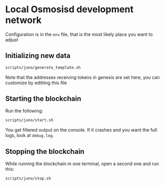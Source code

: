 # Local Osmosisd development network

Configuration is in the `env` file, that is the most likely place you want to adjust

## Initializing new data

```bash
scripts/juno/generate_template.sh
```

Note that the addresses receiving tokens in genesis are set here, you can customize by editting this file

## Starting the blockchain

Run the following:

```bash
scripts/juno/start.sh
```

You get filtered output on the console. If it crashes and you want the full logs, look at `debug.log`.

## Stopping the blockchain

While running the blockchain in one terminal, open a second one and run this:

```bash
scripts/juno/stop.sh
```
